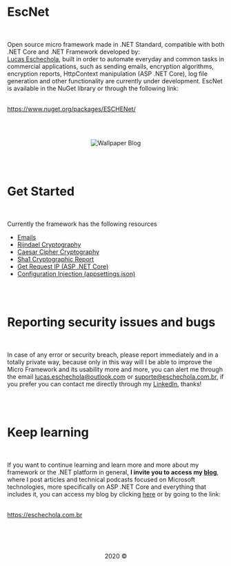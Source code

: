 # EscNet

<br>

<p>Open source micro framework made in .NET Standard, compatible with both .NET Core and .NET Framework developed by:<br><a href="https://www.linkedin.com/in/lucas-eschechola-769179166/">Lucas Eschechola</a>, built in order to automate everyday and common tasks in commercial applications, such as sending emails, encryption algorithms, encryption reports, HttpContext manipulation (ASP .NET Core), log file generation and other functionality are currently under development. EscNet is available in the NuGet library or through the following link:</p>
<br>
<a href="https://www.nuget.org/packages/ESCHENet/">https://www.nuget.org/packages/ESCHENet/</a>

<br><br>
<p align="center">
    <img src="https://i.ibb.co/JdwgLYj/wpp-blog.jpg" alt="Wallpaper Blog">
</p>

<br><br>

# Get Started

<br>

<p>Currently the framework has the following resources</p>
<ul>
    <li><a href="https://github.com/Eschechola/ESCHENet/wiki/Emails">Emails</a></li>
    <li><a href="https://github.com/Eschechola/ESCHENet/wiki/Rijdael-Cryptography">Rijndael Cryptography</a></li>
    <li><a href="https://github.com/Eschechola/ESCHENet/wiki/Caesar-Cryptography">Caesar Cipher Cryptography</a></li>
    <li><a href="https://github.com/Eschechola/ESCHENet/wiki/Sha1-Algorithm">Sha1 Cryptographic Report</a></li>
    <li><a href="https://github.com/Eschechola/ESCHENet/wiki/IP-Requests">Get Request IP (ASP .NET Core)</a></li>
    <li><a href="https://github.com/Eschechola/ESCHENet/wiki/Configuration-Dependency">Configuration Injection (appsettings.json)</a></li>
</ul>

<br><br>

# Reporting security issues and bugs

<br>

<p>In case of any error or security breach, please report immediately and in a totally private way, because only in this way will I be able to improve the Micro Framework and its usability more and more, you can alert me through the email <a href="mailto:lucas.eschechola@outlook.com">lucas.eschechola@outlook.com</a> or <a href="mailto:suporte@eschechola.com.br">suporte@eschechola.com.br</a>, if you prefer you can contact me directly through my <a href="https://www.linkedin.com/in/lucas-eschechola-769179166/">LinkedIn</a>, thanks!</p>

<br></br>


# Keep learning

<br>

<p>If you want to continue learning and learn more and more about my framework or the .NET platform in general, <strong>I invite you to access my <a href="https://eschechola.com.br">blog</a></strong>, where I post articles and technical podcasts focused on Microsoft technologies, more specifically on ASP .NET Core and everything that includes it, you can access my blog by clicking <a href="https://eschechola.com.br">here</a> or by going to the link:</p>
<br>
<a href="https://eschechola.com.br">https://eschechola.com.br</a>

<br><br>
<br>

<p align="center">2020 &copy;</p>

<br>

